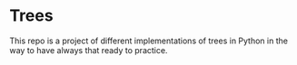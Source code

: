 # Trees
This repo is a project of different implementations of trees in Python in the way to have always that ready to practice.
